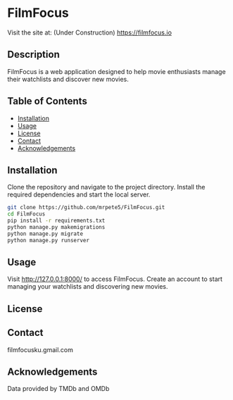# FilmFocus
Visit the site at: 
(Under Construction)
https://filmfocus.io

## Description
FilmFocus is a web application designed to help movie enthusiasts manage their watchlists and discover new movies.

## Table of Contents
- [Installation](#installation)
- [Usage](#usage)
- [License](#license)
- [Contact](#contact)
- [Acknowledgements](#acknowledgements)

## Installation
Clone the repository and navigate to the project directory. Install the required dependencies and start the local server.
```bash
git clone https://github.com/mrpete5/FilmFocus.git
cd FilmFocus
pip install -r requirements.txt
python manage.py makemigrations
python manage.py migrate
python manage.py runserver
```



## Usage
Visit http://127.0.0.1:8000/ to access FilmFocus. Create an account to start managing your watchlists and discovering new movies.

## License

## Contact
filmfocusku.gmail.com

## Acknowledgements
Data provided by TMDb and OMDb
